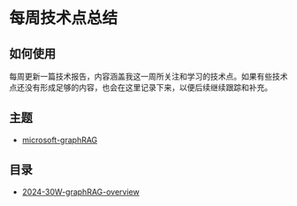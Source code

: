 # 每周技术点总结


## 如何使用

每周更新一篇技术报告，内容涵盖我这一周所关注和学习的技术点。如果有些技术点还没有形成足够的内容，也会在这里记录下来，以便后续继续跟踪和补充。


## 主题

- [microsoft-graphRAG](graphRAG/)


## 目录

- [2024-30W-graphRAG-overview](graphRAG/graphRAG-overview-20240728.md)

